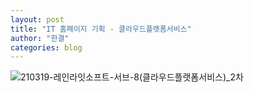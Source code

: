 ```yaml
---
layout: post
title: "IT 홈페이지 기획 - 클라우드플랫폼서비스"
author: "한결"
categories: blog
---
```


![210319-레인라잇소프트-서브-8(클라우드플랫폼서비스)_2차](https://user-images.githubusercontent.com/69098825/133034194-a3097de0-719e-40a2-b3bc-06dab419d85a.jpg)


